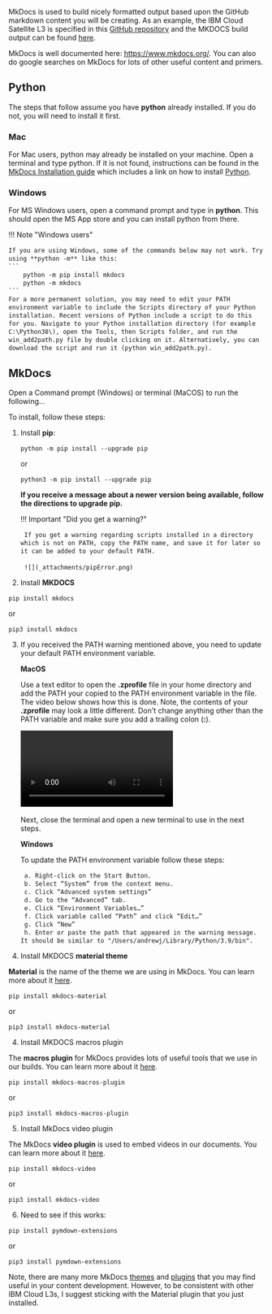 MkDocs is used to build nicely formatted output based upon the GitHub markdown content you will be creating.
As an example, the IBM Cloud Satellite L3 is specified in this <a href="https://github.com/IBM/SalesEnablement-Satellite-L3" target="_blank">GitHub repository</a> and the MKDOCS build output can be found <a href="https://ibm.github.io/SalesEnablement-Satellite-L3/" target="_blank">here</a>.

MkDocs is well documented here: <a href="https://www.mkdocs.org/" target="_blank">https://www.mkdocs.org/</a>.
You can also do google searches on MkDocs for lots of other useful content and primers. 

## Python
The steps that follow assume you have **python** already installed. If you do not, you will need to install it first. 



### Mac
For Mac users, python may already be installed on your machine.  Open a terminal and type python. If it is not found, instructions can be found in the <a href="https://www.mkdocs.org/user-guide/installation/" target="_blank">MkDocs Installation guide</a> which includes a link on how to install <a href="https://www.python.org/" target="_blank">Python</a>.

### Windows
For MS Windows users, open a command prompt and type in **python**. This should open the MS App store and you can install python from there.

!!! Note "Windows users"
    
    If you are using Windows, some of the commands below may not work. Try using **python -m** like this:
    ```
        python -m pip install mkdocs
        python -m mkdocs
    ```
    For a more permanent solution, you may need to edit your PATH environment variable to include the Scripts directory of your Python installation. Recent versions of Python include a script to do this for you. Navigate to your Python installation directory (for example C:\Python38\), open the Tools, then Scripts folder, and run the win_add2path.py file by double clicking on it. Alternatively, you can download the script and run it (python win_add2path.py).

## MkDocs

Open a Command prompt (Windows) or terminal (MaCOS) to run the following...

To install, follow these steps:

1. Install **pip**:

    ```
    python -m pip install --upgrade pip
    ```
    or
    ```
    python3 -m pip install --upgrade pip
    ```

    **If you receive a message about a newer version being available, follow the directions to upgrade pip.**

    !!! Important "Did you get a warning?"

        If you get a warning regarding scripts installed in a directory which is not on PATH, copy the PATH name, and save it for later so it can be added to your default PATH.

        ![](_attachments/pipError.png)

2. Install **MKDOCS**

```
pip install mkdocs
```

or

```
pip3 install mkdocs
```

3. If you received the PATH warning mentioned above, you need to update your default PATH environment variable.

    **MacOS**

    Use a text editor to open the **.zprofile** file in your home directory and add the PATH your copied to the PATH environment variable in the file. The video below shows how this is done. Note, the contents of your **.zprofile** may look a little different. Don't change anything other than the PATH variable and make sure you add a trailing colon (**:**).

    ![type:video](_videos/SetPath.mp4)

    Next, close the terminal and open a new terminal to use in the next steps.

    **Windows**

    To update the PATH environment variable follow these steps:
    
        a. Right-click on the Start Button.
        b. Select “System” from the context menu.
        c. Click “Advanced system settings”
        d. Go to the “Advanced” tab.
        e. Click “Environment Variables…”
        f. Click variable called “Path” and click “Edit…”
        g. Click “New”
        h. Enter or paste the path that appeared in the warning message. It should be similar to "/Users/andrewj/Library/Python/3.9/bin".

4. Install MKDOCS **material theme**

**Material** is the name of the theme we are using in MkDocs.  You can learn more about it <a href="https://squidfunk.github.io/mkdocs-material/" target="_blank">here</a>.

```
pip install mkdocs-material
```

or 

```
pip3 install mkdocs-material
```

4. Install MKDOCS macros plugin

The **macros plugin** for MkDocs provides lots of useful tools that we use in our builds.  You can learn more about it <a href="https://mkdocs-macros-plugin.readthedocs.io/en/latest/" target="_blank">here</a>.

```
pip install mkdocs-macros-plugin
```

or 

```
pip3 install mkdocs-macros-plugin
```

5. Install MkDocs video plugin

The MkDocs **video plugin** is used to embed videos in our documents.  You can learn more about it <a href="https://pypi.org/project/mkdocs-video/" target="_blank">here</a>.

```
pip install mkdocs-video
```

or

```
pip3 install mkdocs-video
```

6. Need to see if this works:

```
pip install pymdown-extensions
```

or 

```
pip3 install pymdown-extensions
```

Note, there are many more MkDocs <a href="https://github.com/mkdocs/mkdocs/wiki/MkDocs-Themes" target="_blank">themes</a> and <a href="https://github.com/mkdocs/catalog" target="_blank">plugins</a> that you may find useful in your content development.  However, to be consistent with other IBM Cloud L3s, I suggest sticking with the Material plugin that you just installed.
